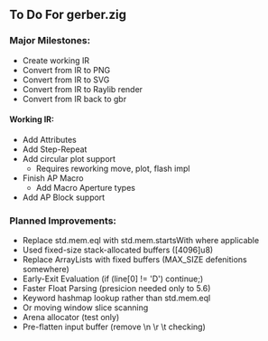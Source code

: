 ## To Do For gerber.zig


### Major Milestones:
- Create working IR
- Convert from IR to PNG
- Convert from IR to SVG
- Convert from IR to Raylib render
- Convert from IR back to gbr


#### Working IR:
- Add Attributes
- Add Step-Repeat
- Add circular plot support
    - Requires reworking move, plot, flash impl
- Finish AP Macro
    - Add Macro Aperture types
- Add AP Block support


### Planned Improvements:
- Replace std.mem.eql with std.mem.startsWith where applicable
- Used fixed-size stack-allocated buffers ([4096]u8)
- Replace ArrayLists with fixed buffers (MAX_SIZE defenitions somewhere)
- Early-Exit Evaluation (if (line[0] != 'D') continue;)
- Faster Float Parsing (presicion needed only to 5.6)
- Keyword hashmap lookup rather than std.mem.eql
- Or moving window slice scanning
- Arena allocator (test only)
- Pre-flatten input buffer (remove \n \r \t checking)